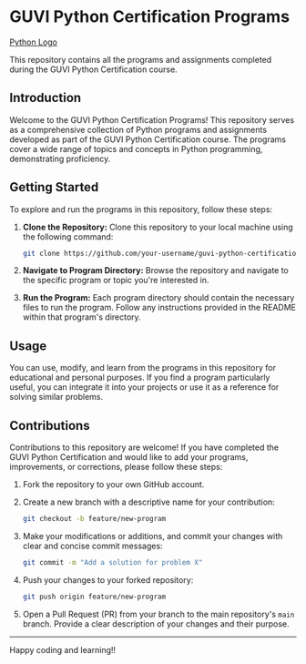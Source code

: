 # GUVI Python Certification Programs

   
[Python Logo](https://www.python.org/static/community_logos/python-logo-generic.svg)

This repository contains all the programs and assignments completed during the GUVI Python Certification course.

## Introduction

Welcome to the GUVI Python Certification Programs! This repository serves as a comprehensive collection of Python programs and assignments developed as part of the GUVI Python Certification course. The programs cover a wide range of topics and concepts in Python programming, demonstrating proficiency.

## Getting Started

To explore and run the programs in this repository, follow these steps:

1. **Clone the Repository:** Clone this repository to your local machine using the following command:
   
   ```bash
   git clone https://github.com/your-username/guvi-python-certification.git
   ```

2. **Navigate to Program Directory:** Browse the repository and navigate to the specific program or topic you're interested in.

3. **Run the Program:** Each program directory should contain the necessary files to run the program. Follow any instructions provided in the README within that program's directory.

## Usage

You can use, modify, and learn from the programs in this repository for educational and personal purposes. If you find a program particularly useful, you can integrate it into your projects or use it as a reference for solving similar problems.

## Contributions

Contributions to this repository are welcome! If you have completed the GUVI Python Certification and would like to add your programs, improvements, or corrections, please follow these steps:

1. Fork the repository to your own GitHub account.

2. Create a new branch with a descriptive name for your contribution:
   
   ```bash
   git checkout -b feature/new-program
   ```

3. Make your modifications or additions, and commit your changes with clear and concise commit messages:
   
   ```bash
   git commit -m "Add a solution for problem X"
   ```

4. Push your changes to your forked repository:
   
   ```bash
   git push origin feature/new-program
   ```

5. Open a Pull Request (PR) from your branch to the main repository's `main` branch. Provide a clear description of your changes and their purpose.

---

Happy coding and learning!!
